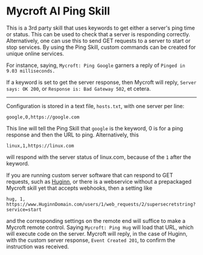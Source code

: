 # Mycroft AI Ping Skill

This is a 3rd party skill that uses keywords to get either a server's ping time or status. This can be used to check that a server is responding correctly. Alternatively, one can use this to send GET requests to a server to start or stop services. By using the Ping Skill, custom commands can be created for unique online services.

For instance, saying, `Mycroft: Ping Google` garners a reply of `Pinged in 9.03 milliseconds.`

If a keyword is set to get the server response, then Mycroft will reply, `Server says: OK 200`, or `Response is: Bad Gateway 502`, et cetera.

---

Configuration is stored in a text file, `hosts.txt`, with one server per line:

    google,0,https://google.com
    
This line will tell the Ping Skill that `google` is the keyword, 0 is for a ping response and then the URL to ping. Alternatively, this

    linux,1,https://linux.com
    
will respond with the server status of linux.com, because of the `1` after the keyword.

If you are running custom server software that can respond to GET requests, such as [Huginn](https://github.com/cantino/huginn), or there is a webservice without a prepackaged Mycroft skill yet that accepts webhooks, then a setting like

    hug, 1, https://www.HuginnDomain.com/users/1/web_requests/2/supersecretstring?service=start

and the corresponding settings on the remote end will suffice to make a Mycroft remote control. Saying `Mycroft: Ping Hug` will load that URL, which will execute code on the server. Mycroft will reply, in the case of Huginn, with the custom server response, `Event Created 201`, to confirm the instruction was received.

